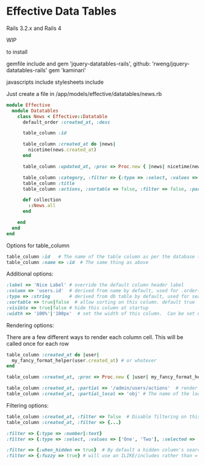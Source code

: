 # Effective Data Tables

Rails 3.2.x and Rails 4

WIP

to install

gemfile include
and
gem 'jquery-datatables-rails', github: 'rweng/jquery-datatables-rails'
gem 'kaminari'

javascripts include
stylesheets include

Just create a file in /app/models/effective/datatables/news.rb

```ruby
module Effective
  module Datatables
    class News < Effective::Datatable
      default_order :created_at, :desc

      table_column :id

      table_column :created_at do |news|
        nicetime(news.created_at)
      end

      table_column :updated_at, :proc => Proc.new { |news| nicetime(news.updated_at) }

      table_column :category, :filter => {:type => :select, :values => ::News::CATEGORIES }
      table_column :title
      table_column :actions, :sortable => false, :filter => false, :partial => '/admin/news/actions'

      def collection
        ::News.all
      end

    end
  end
end
```

Options for table_column

```ruby
table_column :id   # The name of the table column as per the database (or a .select('something' AS 'blah'))
table_column :name => :id  # The same thing as above
```

Additional options:

```ruby
:label => 'Nice Label' # override the default column header label
:column => 'users.id'  # derived from name by default, used for .order() and .where() clauses
:type => :string       # derived from db table by default, used for searching.  Valid options include :string, :text, :datetime, :integer, :year, :boolean
:sortable => true|false  # allow sorting on this column. default true
:visible => true|false # hide this column at startup
:width => '100%'|'100px'  # set the width of this column.  Can be set on one, all or some of the columns.  Should never add up to more than 100%
```

Rendering options:

There are a few different ways to render each column cell.
This will be called once for each row

```ruby
table_column :created_at do |user|
  my_fancy_format_helper(user.created_at) # or whatever
end

table_column :created_at, :proc => Proc.new { |user| my_fancy_format_helper(user.created_at) }

table_column :created_at, :partial => '/admin/users/actions'  # render this partial for each row of the table
table_column :created_at, :partial_local => 'obj' # The name of the local object in the partial.  Defaults to 'user' or 'actions' or 'obj'
```

Filtering options:

```ruby
table_column :created_at, :filter => false  # Disable filtering on this column entirely
table_column :created_at, :filter => {...}

:filter => {:type => :number|:text}
:filter => {:type => :select, :values => ['One', 'Two'], :selected => 'Two'}

:filter => {:when_hidden => true}  # By default a hidden column's search filter will be ignored, unless this is true
:filter => {:fuzzy => true} # will use an ILIKE/includes rather than = (for selects basically)
```
